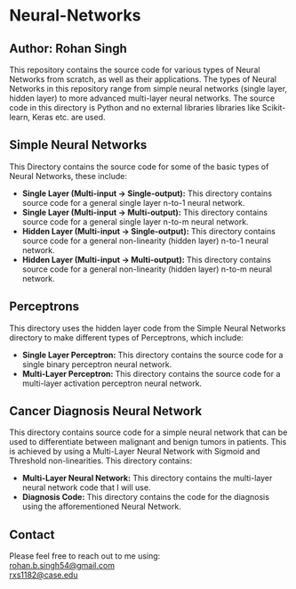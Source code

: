 # Neural-Networks
## Author: Rohan Singh
This repository contains the source code for various types of Neural Networks from scratch, as well as their applications. The types of Neural Networks in this repository range from simple neural networks (single layer, hidden layer) to more advanced multi-layer neural networks. The source code in this directory is Python and no external libraries libraries like Scikit-learn, Keras etc. are used.

## Simple Neural Networks
This Directory contains the source code for some of the basic types of Neural Networks, these include:  
  - **Single Layer (Multi-input -> Single-output):** This directory contains source code for a general single layer n-to-1 neural network.   
  - **Single Layer (Multi-input -> Multi-output):** This directory contains source code for a general single layer n-to-m neural network.  
  - **Hidden Layer (Multi-input -> Single-output):** This directory contains source code for a general non-linearity (hidden layer) n-to-1 neural network.      
  - **Hidden Layer (Multi-input -> Multi-output):** This directory contains source code for a general non-linearity (hidden layer) n-to-m neural network. 

## Perceptrons
This directory uses the hidden layer code from the Simple Neural Networks directory to make different types of Perceptrons, which include:  
  - **Single Layer Perceptron:** This directory contains the source code for a single binary perceptron neural network.  
  - **Multi-Layer Perceptron:** This directory contains the source code for a multi-layer activation perceptron neural network.  
  
## Cancer Diagnosis Neural Network
This directory contains source code for a simple neural network that can be used to differentiate between malignant and benign tumors in patients. This is achieved by using a Multi-Layer Neural Network with Sigmoid and Threshold non-linearities. This directory contains:  
  - **Multi-Layer Neural Network:** This directory contains the multi-layer neural network code that I will use.  
  - **Diagnosis Code:** This directory contains the code for the diagnosis using the afforementioned Neural Network.  

## Contact
Please feel free to reach out to me using:  
rohan.b.singh54@gmail.com  
rxs1182@case.edu  
